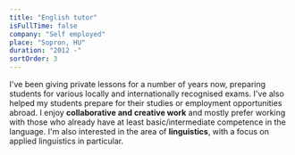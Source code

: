 ```yaml
---
title: "English tutor"
isFullTime: false
company: "Self employed"
place: "Sopron, HU"
duration: "2012 -"
sortOrder: 3
---
```


I've been giving private lessons for a number of years now, preparing students for various locally and internationally recognised exams. I've also helped my students prepare for their studies or employment opportunities abroad. I enjoy **collaborative and creative work** and mostly prefer working with those who already have at least basic/intermediate competence in the language. I'm also interested in the area of **linguistics**, with a focus on applied linguistics in particular.
